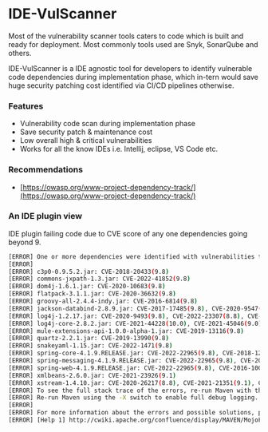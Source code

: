 # IDE-VulScanner

Most of the vulnerability scanner tools caters to code which is built and ready for deployment. Most commonly tools used are Snyk, SonarQube and others.&#x20;

IDE-VulScanner is a IDE agnostic tool for developers to identify vulnerable code dependencies during implementation phase, which in-tern would save huge security patching cost identified via CI/CD pipelines otherwise.

### Features

* Vulnerability code scan during implementation phase
* Save security patch & maintenance cost
* Low overall high & critical vulnerabilities
* Works for all the know IDEs i.e. Intellij, eclipse, VS Code etc.

### Recommendations

* [https://owasp.org/www-project-dependency-track/](https://owasp.org/www-project-dependency-track/)

### An IDE plugin view

IDE plugin failing code due to CVE score of any one dependencies going beyond 9.

```sh
[ERROR] One or more dependencies were identified with vulnerabilities that have a CVSS score greater than or equal to '9.0':
[ERROR]
[ERROR] c3p0-0.9.5.2.jar: CVE-2018-20433(9.8)
[ERROR] commons-jxpath-1.3.jar: CVE-2022-41852(9.8)
[ERROR] dom4j-1.6.1.jar: CVE-2020-10683(9.8)
[ERROR] flatpack-3.1.1.jar: CVE-2020-36632(9.8)
[ERROR] groovy-all-2.4.4-indy.jar: CVE-2016-6814(9.8)
[ERROR] jackson-databind-2.8.9.jar: CVE-2017-17485(9.8), CVE-2020-9547(9.8), CVE-2020-9548(9.8), CVE-2019-14379(9.8), CVE-2019-20330(9.8), CVE-2018-11307(9.8), CVE-2018-14718(9.8), CVE-2018-7489(9.8), CVE-2018-14719(9.8), CVE-2019-17531(9.8), CVE-2019-14540(9.8), CVE-2020-9546(9.8), CVE-2017-15095(9.8), CVE-2019-16942(9.8), CVE-2019-16943(9.8), CVE-2018-19362(9.8), CVE-2018-19361(9.8), CVE-2018-19360(9.8), CVE-2019-17267(9.8), CVE-2019-16335(9.8), CVE-2018-14721(10.0), CVE-2018-14720(9.8), CVE-2019-14893(9.8), CVE-2020-8840(9.8), CVE-2019-14892(9.8)
[ERROR] log4j-1.2.17.jar: CVE-2020-9493(9.8), CVE-2022-23307(8.8), CVE-2022-23305(9.8), CVE-2019-17571(9.8)
[ERROR] log4j-core-2.8.2.jar: CVE-2021-44228(10.0), CVE-2021-45046(9.0)
[ERROR] mule-extensions-api-1.0.0-alpha-1.jar: CVE-2019-13116(9.8)
[ERROR] quartz-2.2.1.jar: CVE-2019-13990(9.8)
[ERROR] snakeyaml-1.15.jar: CVE-2022-1471(9.8)
[ERROR] spring-core-4.1.9.RELEASE.jar: CVE-2022-22965(9.8), CVE-2018-1270(9.8)
[ERROR] spring-messaging-4.1.9.RELEASE.jar: CVE-2022-22965(9.8), CVE-2018-1270(9.8)
[ERROR] spring-web-4.1.9.RELEASE.jar: CVE-2022-22965(9.8), CVE-2016-1000027(9.8), CVE-2018-1270(9.8)
[ERROR] xmlbeans-2.6.0.jar: CVE-2021-23926(9.1)
[ERROR] xstream-1.4.10.jar: CVE-2020-26217(8.8), CVE-2021-21351(9.1), CVE-2021-21350(9.8), CVE-2013-7285(9.8), CVE-2021-21347(9.8), CVE-2021-21346(9.8), CVE-2021-21345(9.9), CVE-2021-21344(9.8), CVE-2021-21342(9.1), CVE-2019-10173(9.8)
[ERROR] To see the full stack trace of the errors, re-run Maven with the -e switch.
[ERROR] Re-run Maven using the -X switch to enable full debug logging.
[ERROR]
[ERROR] For more information about the errors and possible solutions, please read the following articles:
[ERROR] [Help 1] http://cwiki.apache.org/confluence/display/MAVEN/MojoFailureException

```


